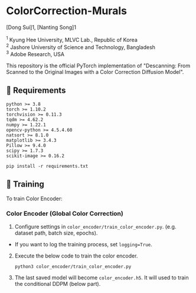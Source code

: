 # ColorCorrection-Murals

[Dong Sui]1, [Nanting Song]1

<sup>1</sup> Kyung Hee University, MLVC Lab., Republic of Korea  
<sup>2</sup> Jashore University of Science and Technology, Bangladesh  
<sup>3</sup> Adobe Research, USA  

This repository is the official PyTorch implementation of "Descanning: From Scanned to the Original Images with a Color Correction Diffusion Model".

## 🔭 Requirements

```
python >= 3.8  
torch >= 1.10.2
torchvision >= 0.11.3  
tqdm >= 4.62.2  
numpy >= 1.22.1  
opencv-python >= 4.5.4.60  
natsort >= 8.1.0  
matplotlib >= 3.4.3  
Pillow >= 9.4.0  
scipy >= 1.7.3  
scikit-image >= 0.16.2  
```

```
pip install -r requirements.txt
```

## 💫 Training

To train Color Encoder:

### Color Encoder (Global Color Correction)

1. Configure settings in ```color_encoder/train_color_encoder.py```. (e.g. dataset path, batch size, epochs).
 - If you want to log the training process, set ```logging=True```.  
2. Execute the below code to train the color encoder.
   ```
   python3 color_encoder/train_color_encoder.py
   ```
3. The last saved model will become ```color_encoder.h5```. It will used to train the conditional DDPM (below part).
